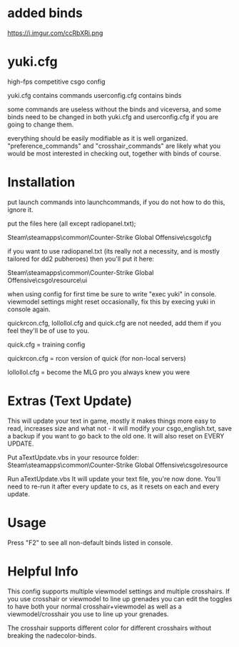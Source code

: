 added binds
========
https://i.imgur.com/ccRbXRi.png


yuki.cfg
========
high-fps competitive csgo config

yuki.cfg contains commands
userconfig.cfg contains binds

some commands are useless without the binds and viceversa, and some binds need to be changed in both yuki.cfg and userconfig.cfg if you are going to change them.

everything should be easily modifiable as it is well organized. "preference_commands" and "crosshair_commands" are likely what you would be most interested in checking out, together with binds of course.

Installation
============
put launch commands into launchcommands, if you do not how to do this, ignore it.

put the files here (all except radiopanel.txt);

Steam\steamapps\common\Counter-Strike Global Offensive\csgo\cfg

if you want to use radiopanel.txt (its really not a necessity, and is mostly tailored for dd2 pubheroes) then you'll put it here:

Steam\steamapps\common\Counter-Strike Global Offensive\csgo\resource\ui

when using config for first time be sure to write "exec yuki" in console. viewmodel settings might reset occasionally, fix this by execing yuki in console again.

quickrcon.cfg, lollollol.cfg and quick.cfg are not needed, add them if you feel they'll be of use to you.

quick.cfg = training config

quickrcon.cfg = rcon version of quick (for non-local servers)

lollollol.cfg = become the MLG pro you always knew you were

Extras (Text Update)
============
This will update your text in game, mostly it makes things more easy to read, increases size and what not - it will modify your csgo_english.txt, save a backup if you want to go back to the old one. It will also reset on EVERY UPDATE.

Put aTextUpdate.vbs in your resource folder:
Steam\steamapps\common\Counter-Strike Global Offensive\csgo\resource

Run aTextUpdate.vbs
It will update your text file, you're now done. You'll need to re-run it after every update to cs, as it resets on each and every update.

Usage
============
Press "F2" to see all non-default binds listed in console.

Helpful Info
============
This config supports multiple viewmodel settings and multiple crosshairs. If you use crosshair or viewmodel to line up grenades you can edit the toggles to have both your normal crosshair+viewmodel as well as a viewmodel/crosshair you use to line up your grenades.

The crosshair supports different color for different crosshairs without breaking the nadecolor-binds.
